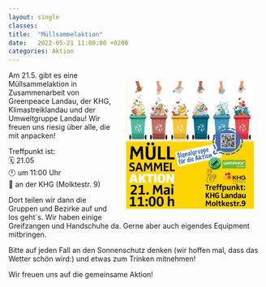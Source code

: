 ```yaml
---
layout: single
classes: 
title:  "Müllsammelaktion"
date:   2022-05-21 11:00:00 +0200
categories: Aktion
---
```


<img src="assets/images/0ba77cd6-16bd-427e-a86b-111ac0396a33.jpg" alt="SharePic Müllsammelaktion" style="float:right;" hspace=20 vspace=20 height="50%" width="50%">

Am 21.5. gibt es eine Müllsammelaktion in Zusammenarbeit von Greenpeace Landau, der KHG, Klimastreiklandau und der Umweltgruppe Landau!
Wir freuen uns riesig über alle, die mit anpacken! <br>

Treffpunkt ist: <br>
🗓   21.05 <br>
🕚  um 11:00 Uhr <br>
📍   an der KHG (Molktestr. 9) <br>

Dort teilen wir dann die Gruppen und Bezirke auf und los geht´s. 
Wir haben einige Greifzangen und Handschuhe da. Gerne aber auch eigendes Equipment mitbringen.

Bitte auf jeden Fall an den Sonnenschutz denken (wir hoffen mal, dass das Wetter schön wird:) und etwas zum Trinken mitnehmen! 

Wir freuen uns auf die gemeinsame Aktion!
